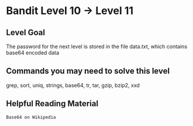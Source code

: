 # Bandit Level 10 → Level 11

## Level Goal

The password for the next level is stored in the file data.txt, which contains base64 encoded data

## Commands you may need to solve this level

grep, sort, uniq, strings, base64, tr, tar, gzip, bzip2, xxd

## Helpful Reading Material

    Base64 on Wikipedia
